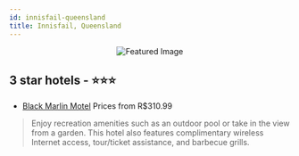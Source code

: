 ```yaml
---
id: innisfail-queensland
title: Innisfail, Queensland
---
```


<center><img src="https://i.travelapi.com/hotels/18000000/17940000/17931400/17931369/491ab979_z.jpg" alt="Featured Image" /></center>


##  3 star hotels - ⭐️⭐️⭐️

-    [Black Marlin Motel](https://us.hurb.com/hotels/innisfail/black-marlin-motel-JNP-JP205289?cmp=18055) Prices from R$310.99
   > Enjoy recreation amenities such as an outdoor pool or take in the view from a garden. This hotel also features complimentary wireless Internet access, tour/ticket assistance, and barbecue grills.
